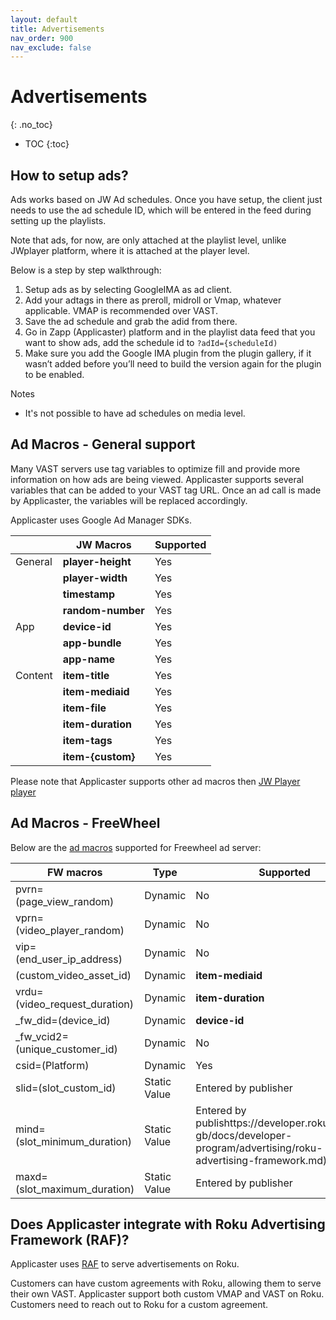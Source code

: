 ```yaml
---
layout: default
title: Advertisements
nav_order: 900
nav_exclude: false
---
```

# Advertisements
{: .no_toc}

- TOC
{:toc}


## How to setup ads? 
Ads works based on JW Ad schedules. Once you have setup, the client just needs to use the ad schedule ID, which will be entered in the feed during setting up the playlists. 

Note that ads, for now, are only attached at the playlist level, unlike JWplayer platform, where it is attached at the player level.

Below is a step by step walkthrough:
1. Setup ads as by selecting GoogleIMA as ad client.
2. Add your adtags in there as preroll, midroll or Vmap, whatever applicable. VMAP is recommended over VAST.
3. Save the ad schedule and grab the adid from there.
4. Go in Zapp (Applicaster) platform and in the playlist data feed that you want to show ads, add the schedule id to `?adId={scheduleId)`
5. Make sure you add the Google IMA plugin from the plugin gallery, if it wasn’t added before you’ll need to build the version again for the plugin to be enabled.

Notes
- It's not possible to have ad schedules on media level. 

## Ad Macros - General support
Many VAST servers use tag variables to optimize fill and provide more information on how ads are being viewed. Applicaster supports several variables that can be added to your VAST tag URL. Once an ad call is made by Applicaster, the variables will be replaced accordingly.

Applicaster uses Google Ad Manager SDKs.
 
|         | JW Macros         | Supported |
|---------|-------------------|-----------|
| General | __player-height__ | Yes       |
|         | __player-width__  | Yes       |
|         | __timestamp__     | Yes       |
|         | __random-number__ | Yes       |
| App     | __device-id__     | Yes       |
|         | __app-bundle__    | Yes       |
|         | __app-name__      | Yes       |
| Content | __item-title__    | Yes       |
|         | __item-mediaid__  | Yes       |
|         | __item-file__     | Yes       |
|         | __item-duration__ | Yes       |
|         | __item-tags__     | Yes       |
|         | __item-{custom}__ | Yes       |

Please note that Applicaster supports other ad macros then [JW Player player](https://support.jwplayer.com/articles/ad-tag-targeting-macro-reference) 

## Ad Macros - FreeWheel
Below are the [ad macros](https://support.jwplayer.com/articles/ad-tag-targeting-macro-reference) supported for Freewheel ad server:

| FW macros                             | Type         | Supported            |
|---------------------------------------|--------------|----------------------|
| pvrn=(page_view_random)               | Dynamic      | No                   |
| vprn=(video_player_random)            | Dynamic      | No                   |
| vip=(end_user_ip_address)             | Dynamic      | No                   |
| (custom_video_asset_id)               | Dynamic      | __item-mediaid__     |
| vrdu=(video_request_duration)         | Dynamic      | __item-duration__    |
| _fw_did=(device_id)                   | Dynamic      | __device-id__        |
| _fw_vcid2=(unique_customer_id)        | Dynamic      | No                   |
| csid=(Platform)                       | Dynamic      | Yes                  |
| slid=(slot_custom_id)                 | Static Value | Entered by publisher |
| mind=(slot_minimum_duration)          | Static Value | Entered by publishttps://developer.roku.com/en-gb/docs/developer-program/advertising/roku-advertising-framework.md)her |
| maxd=(slot_maximum_duration)          | Static Value | Entered by publisher |

## Does Applicaster integrate with Roku Advertising Framework (RAF)?
Applicaster uses [RAF](https://developer.roku.com/en-gb/docs/developer-program/advertising/roku-advertising-framework.md) to serve advertisements on Roku.

Customers can have custom agreements with Roku, allowing them to serve their own VAST. Applicaster support both custom VMAP and VAST on Roku. Customers need to reach out to Roku for a custom agreement.

<!-- 
## How do ads work? 
1. There are general ad protocols: VAST, VPAID 
2. There are three popular ad servers
  1. Google ad manager (90% of market share)
  2. Freewheel - video ad server mainly used by broadcasters
  3. Appnexus (bought by microsoft few years back)
3 Applicaster uses Google Ad Manager SDKs to talk with these servers

Freewheel ad tags (which is VAST output) is supported by Google ad managers SDK

SDK essentially parses through the XML response from the vast tag and then delivers the ad based on all info in the xml including firing trackers to reporting purposes
-->
